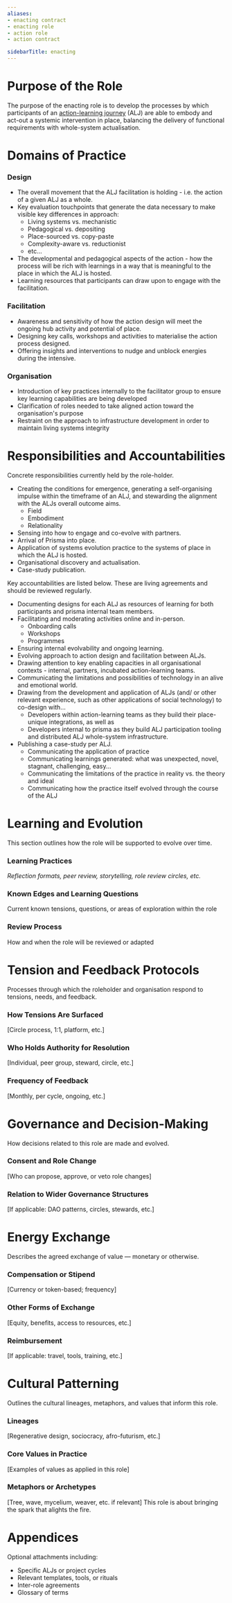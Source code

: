 ```yaml
---
aliases:
- enacting contract
- enacting role
- action role
- action contract

sidebarTitle: enacting
---
```


# Purpose of the Role
The purpose of the enacting role is to develop the processes by which participants of an [action-learning journey](patterns/action-learning%20journeys.md) (ALJ) are able to embody and act-out a systemic intervention in place, balancing the delivery of functional requirements with whole-system actualisation. 

# Domains of Practice
### Design

- The overall movement that the ALJ facilitation is holding - i.e. the action of a given ALJ as a whole.
- Key evaluation touchpoints that generate the data necessary to make visible key differences in approach:
	- Living systems vs. mechanistic
	- Pedagogical vs. depositing
	- Place-sourced vs. copy-paste
	- Complexity-aware vs. reductionist
	- etc...
- The developmental and pedagogical aspects of the action - how the process will be rich with learnings in a way that is meaningful to the place in which the ALJ is hosted. 
- Learning resources that participants can draw upon to engage with the facilitation.

### Facilitation

- Awareness and sensitivity of how the action design will meet the ongoing hub activity and potential of place.
- Designing key calls, workshops and activities to materialise the action process designed.
- Offering insights and interventions to nudge and unblock energies during the intensive.

### Organisation

- Introduction of key practices internally to the facilitator group to ensure key learning capabilities are being developed
- Clarification of roles needed to take aligned action toward the organisation's purpose
- Restraint on the approach to infrastructure development in order to maintain living systems integrity

# Responsibilities and Accountabilities
Concrete responsibilities currently held by the role-holder.

- Creating the conditions for emergence, generating a self-organising impulse within the timeframe of an ALJ, and stewarding the alignment with the ALJs overall outcome aims. 
	- Field
	- Embodiment
	- Relationality
- Sensing into how to engage and co-evolve with partners.
- Arrival of Prisma into place. 
- Application of systems evolution practice to the systems of place in which the ALJ is hosted. 
- Organisational discovery and actualisation.
- Case-study publication.

Key accountabilities are listed below. These are living agreements and should be reviewed regularly.

- Documenting designs for each ALJ as resources of learning for both participants and prisma internal team members.
- Facilitating and moderating activities online and in-person.
	- Onboarding calls
	- Workshops
	- Programmes
- Ensuring internal evolvability and ongoing learning.
- Evolving approach to action design and facilitation between ALJs.
- Drawing attention to key enabling capacities in all organisational contexts - internal, partners, incubated action-learning teams. 
- Communicating the limitations and possibilities of technology in an alive and emotional world. 
- Drawing from the development and application of ALJs (and/ or other relevant experience, such as other applications of social technology) to co-design with... 
	- Developers within action-learning teams as they build their place-unique integrations, as well as
	- Developers internal to prisma as they build ALJ participation tooling and distributed ALJ whole-system infrastructure. 
- Publishing a case-study per ALJ.
	- Communicating the application of practice
	- Communicating learnings generated: what was unexpected, novel, stagnant, challenging, easy...
	- Communicating the limitations of the practice in reality vs. the theory and ideal
	- Communicating how the practice itself evolved through the course of the ALJ

# Learning and Evolution
This section outlines how the role will be supported to evolve over time.

### Learning Practices
*Reflection formats, peer review, storytelling, role review circles, etc.*

### Known Edges and Learning Questions
Current known tensions, questions, or areas of exploration within the role

### Review Process
How and when the role will be reviewed or adapted

# Tension and Feedback Protocols
Processes through which the roleholder and organisation respond to tensions, needs, and feedback.

### How Tensions Are Surfaced

[Circle process, 1:1, platform, etc.]

### Who Holds Authority for Resolution

[Individual, peer group, steward, circle, etc.]

### Frequency of Feedback

[Monthly, per cycle, ongoing, etc.]

# Governance and Decision-Making

How decisions related to this role are made and evolved.

### Consent and Role Change

[Who can propose, approve, or veto role changes]

### Relation to Wider Governance Structures

[If applicable: DAO patterns, circles, stewards, etc.]

# Energy Exchange

Describes the agreed exchange of value — monetary or otherwise.

### Compensation or Stipend

[Currency or token-based; frequency]

### Other Forms of Exchange

[Equity, benefits, access to resources, etc.]

### Reimbursement

[If applicable: travel, tools, training, etc.]

# Cultural Patterning

Outlines the cultural lineages, metaphors, and values that inform this role.

### Lineages

[Regenerative design, sociocracy, afro-futurism, etc.]

### Core Values in Practice

[Examples of values as applied in this role]

### Metaphors or Archetypes

[Tree, wave, mycelium, weaver, etc. if relevant]
This role is about bringing the spark that alights the fire. 

# Appendices

Optional attachments including:

- Specific ALJs or project cycles
- Relevant templates, tools, or rituals
- Inter-role agreements
- Glossary of terms
